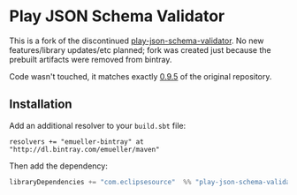 # Play JSON Schema Validator

This is a fork of the discontinued [play-json-schema-validator](https://github.com/eclipsesource/play-json-schema-validator).
No new features/library updates/etc planned; fork was created just because the prebuilt artifacts were removed from bintray.

Code wasn't touched, it matches exactly [0.9.5](https://github.com/eclipsesource/play-json-schema-validator/tree/v0.9.5) of the original repository.

## <a name="Installation">Installation 

Add an additional resolver to your `build.sbt` file:

```
resolvers += "emueller-bintray" at "http://dl.bintray.com/emueller/maven"
```

Then add the dependency:

```Scala
libraryDependencies += "com.eclipsesource"  %% "play-json-schema-validator" % "0.9.5-M4"
```
